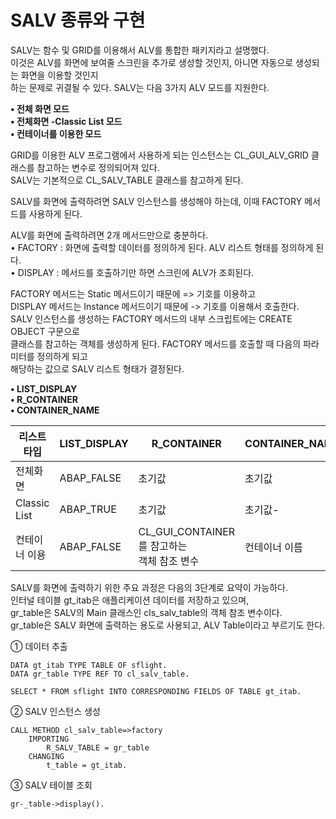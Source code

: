 # SALV 종류와 구현
SALV는 함수 및 GRID를 이용해서 ALV를 통합한 패키지라고 설명했다. <BR>
이것은 ALV를 화면에 보여줄 스크린을 추가로 생성할 것인지, 아니면 자동으로 생성되는 화면을 이용할 것인지 <BR>
하는 문제로 귀결될 수 있다. SALV는 다음 3가지 ALV 모드를 지원한다.

**• 전체 화면 모드 <BR>**
**• 전체화면 -Classic List 모드 <br>**
**• 컨테이너를 이용한 모드**

GRID를 이용한 ALV 프로그램에서 사용하게 되는 인스턴스는 CL_GUI_ALV_GRID 클래스를 참고하는 변수로 정의되어져 있다. <BR>
SALV는 기본적으로 CL_SALV_TABLE 클래스를 참고하게 된다.

SALV를 화면에 출력하려면 SALV 인스턴스를 생성해야 하는데, 이때 FACTORY 메서드를 사용하게 된다. <BR>

ALV를 화면에 출력하려면 2개 메서드만으로 충분하다. <br>
• FACTORY : 화면에 출력할 데이터를 정의하게 된다. ALV 리스트 형태를 정의하게 된다.<br>
• DISPLAY : 메서드를 호출하기만 하면 스크린에 ALV가 조회된다.

FACTORY 메서드는 Static 메서드이기 때문에 => 기호를 이용하고 <br>
DISPLAY 메서드는 Instance 메서드이기 때문에 -> 기호를 이용해서 호출한다. <br>
SALV 인스턴스를 생성하는 FACTORY 메서드의 내부 스크립트에는 CREATE OBJECT 구문으로 <br>
클래스를 참고하는 객체를 생성하게 된다. FACTORY 메서드를 호출할 때 다음의 파라미터를 정의하게 되고<br>
해당하는 값으로 SALV 리스트 형태가 결정된다.

**• LIST_DISPLAY <BR>**
**• R_CONTAINER <br>**
**• CONTAINER_NAME**

|리스트 타입|LIST_DISPLAY|R_CONTAINER|CONTAINER_NAME|
|------|---|---|---|
|전체화면|ABAP_FALSE|초기값|초기값|
|Classic List|ABAP_TRUE|초기값|초기값-|
|컨테이너 이용|ABAP_FALSE|CL_GUI_CONTAINER를 참고하는 <BR> 객체 참조 변수|컨테이너 이름|

SALV를 화면에 출력하기 위한 주요 과정은 다음의 3단계로 요약이 가능하다. <BR>
인터널 테이블 gt_itab은 애플리케이션 데이터를 저장하고 있으며, <br>
gr_table은 SALV의 Main 클래스인 cls_salv_table의 객체 참조 변수이다. <br>
gr_table은 SALV 화면에 출력하는 용도로 사용되고, ALV Table이라고 부르기도 한다.

① 데이터 추출<br>
```abap
DATA gt_itab TYPE TABLE OF sflight.
DATA gr_table TYPE REF TO cl_salv_table.

SELECT * FROM sflight INTO CORRESPONDING FIELDS OF TABLE gt_itab.
```
② SALV 인스턴스 생성<br>
```abap
CALL METHOD cl_salv_table=>factory
    IMPORTING
        R_SALV_TABLE = gr_table
    CHANGING
        t_table = gt_itab.        
```
③ SALV 테이블 조회<br>
```ABAP
gr-_table->display().
```